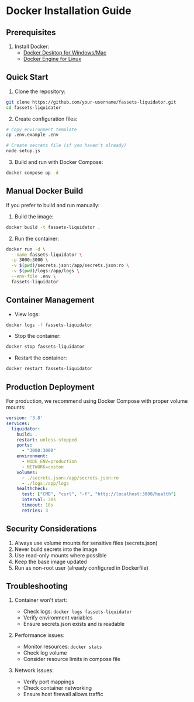 # Docker Installation Guide

## Prerequisites

1. Install Docker:
   - [Docker Desktop for Windows/Mac](https://www.docker.com/products/docker-desktop/)
   - [Docker Engine for Linux](https://docs.docker.com/engine/install/)

## Quick Start

1. Clone the repository:
```bash
git clone https://github.com/your-username/fassets-liquidator.git
cd fassets-liquidator
```

2. Create configuration files:
```bash
# Copy environment template
cp .env.example .env

# Create secrets file (if you haven't already)
node setup.js
```

3. Build and run with Docker Compose:
```bash
docker compose up -d
```

## Manual Docker Build

If you prefer to build and run manually:

1. Build the image:
```bash
docker build -t fassets-liquidator .
```

2. Run the container:
```bash
docker run -d \
  --name fassets-liquidator \
  -p 3000:3000 \
  -v $(pwd)/secrets.json:/app/secrets.json:ro \
  -v $(pwd)/logs:/app/logs \
  --env-file .env \
  fassets-liquidator
```

## Container Management

- View logs:
```bash
docker logs -f fassets-liquidator
```

- Stop the container:
```bash
docker stop fassets-liquidator
```

- Restart the container:
```bash
docker restart fassets-liquidator
```

## Production Deployment

For production, we recommend using Docker Compose with proper volume mounts:

```yaml
version: '3.8'
services:
  liquidator:
    build: .
    restart: unless-stopped
    ports:
      - "3000:3000"
    environment:
      - NODE_ENV=production
      - NETWORK=coston
    volumes:
      - ./secrets.json:/app/secrets.json:ro
      - ./logs:/app/logs
    healthcheck:
      test: ["CMD", "curl", "-f", "http://localhost:3000/health"]
      interval: 30s
      timeout: 10s
      retries: 3
```

## Security Considerations

1. Always use volume mounts for sensitive files (secrets.json)
2. Never build secrets into the image
3. Use read-only mounts where possible
4. Keep the base image updated
5. Run as non-root user (already configured in Dockerfile)

## Troubleshooting

1. Container won't start:
   - Check logs: `docker logs fassets-liquidator`
   - Verify environment variables
   - Ensure secrets.json exists and is readable

2. Performance issues:
   - Monitor resources: `docker stats`
   - Check log volume
   - Consider resource limits in compose file

3. Network issues:
   - Verify port mappings
   - Check container networking
   - Ensure host firewall allows traffic